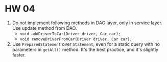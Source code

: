 # HW 04

1. Do not implement following methods in DAO layer, only in service layer. Use update method from DAO.
    - ```void addDriverToCar(Driver driver, Car car);```
    - ```void removeDriverFromCar(Driver driver, Car car);```
2. Use `PreparedStatement` over `Statement`, even for a static query with no parameters in `getAll()` method. It's the best practice, and it's slightly faster.
